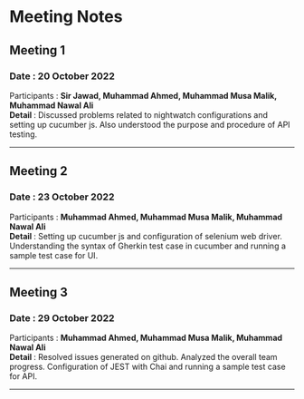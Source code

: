# Meeting Notes

## Meeting 1
### Date  : 20 October 2022
Participants : **Sir Jawad, Muhammad Ahmed, Muhammad Musa Malik, Muhammad Nawal Ali** <br />
<strong> Detail </strong> : Discussed problems related to nightwatch configurations and setting up cucumber js. Also understood the purpose and procedure of API testing.
- - - -
## Meeting 2
### Date : 23 October 2022
Participants : **Muhammad Ahmed, Muhammad Musa Malik, Muhammad Nawal Ali** <br />
<strong> Detail </strong> : Setting up cucumber js and configuration of selenium web driver. Understanding the syntax of Gherkin test case in cucumber and running a sample test case for UI.
- - - -
## Meeting 3
### Date : 29 October 2022

Participants : **Muhammad Ahmed, Muhammad Musa Malik, Muhammad Nawal Ali** <br />
<strong> Detail </strong> : Resolved issues generated on github. Analyzed the overall team progress. Configuration of JEST with Chai and running a sample test case for API.
- - - -
